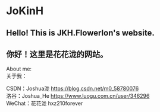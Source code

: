# JoKinH

## Hello! This is JKH.Flowerlon's website.
## 你好！这里是花花泷的网站。

About me:  
关于我：  
  
CSDN：Joshua泷 https://blog.csdn.net/m0_58780076  
洛谷：Joshua_He https://www.luogu.com.cn/user/346296  
WeChat：花花泷 hxz210forever
